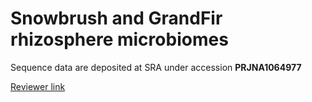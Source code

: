 # Snowbrush and GrandFir rhizosphere microbiomes

Sequence data are deposited at SRA under accession **PRJNA1064977**

[Reviewer link](https://dataview.ncbi.nlm.nih.gov/object/PRJNA1064977?reviewer=d67hdch0ds0d4bq459ceu0i9j9)
